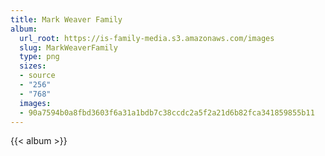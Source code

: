```yaml
---
title: Mark Weaver Family
album:
  url_root: https://is-family-media.s3.amazonaws.com/images
  slug: MarkWeaverFamily
  type: png
  sizes:
  - source
  - "256"
  - "768"
  images:
  - 90a7594b0a8fbd3603f6a31a1bdb7c38ccdc2a5f2a21d6b82fca341859855b11
---
```

{{< album >}}

